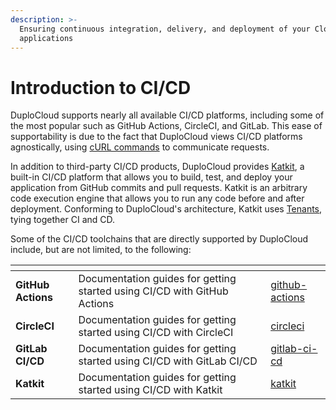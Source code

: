 ```yaml
---
description: >-
  Ensuring continuous integration, delivery, and deployment of your Cloud
  applications
---
```


# Introduction to CI/CD

DuploCloud supports nearly all available CI/CD platforms, including some of the most popular such as GitHub Actions, CircleCI, and GitLab. This ease of supportability is due to the fact that  DuploCloud views CI/CD platforms agnostically, using [cURL commands](https://en.wikipedia.org/wiki/CURL) to communicate requests.

In addition to third-party CI/CD products, DuploCloud provides [Katkit](katkit/), a built-in CI/CD platform that allows you to build, test, and deploy your application from GitHub commits and pull requests. Katkit is an arbitrary code execution engine that allows you to run any code before and after deployment. Conforming to DuploCloud's architecture, Katkit uses [Tenants](../getting-started/application-focussed-interface/tenant.md), tying together CI and CD.&#x20;

Some of the CI/CD toolchains that are directly supported by DuploCloud include, but are not limited, to the following:

<table data-view="cards"><thead><tr><th></th><th></th><th data-hidden data-card-target data-type="content-ref"></th></tr></thead><tbody><tr><td><strong>GitHub Actions</strong></td><td>Documentation guides for getting started using CI/CD with GitHub Actions</td><td><a href="github-actions/">github-actions</a></td></tr><tr><td><strong>CircleCI</strong></td><td>Documentation guides for getting started using CI/CD with CircleCI</td><td><a href="circleci/">circleci</a></td></tr><tr><td><strong>GitLab CI/CD</strong></td><td>Documentation guides for getting started using CI/CD with GitLab CI/CD</td><td><a href="gitlab-ci-cd/">gitlab-ci-cd</a></td></tr><tr><td><strong>Katkit</strong></td><td>Documentation guides for getting started using CI/CD with Katkit</td><td><a href="katkit/">katkit</a></td></tr></tbody></table>




